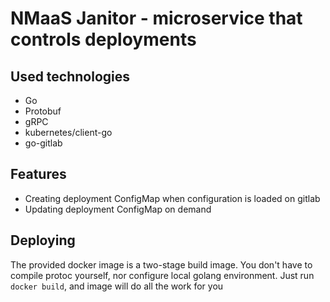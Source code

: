 # NMaaS Janitor - microservice that controls deployments
## Used technologies
* Go
* Protobuf
* gRPC
* kubernetes/client-go
* go-gitlab

## Features
* Creating deployment ConfigMap when configuration is loaded on gitlab
* Updating deployment ConfigMap on demand

## Deploying
The provided docker image is a two-stage build image. 
You don't have to compile protoc yourself, nor configure local golang environment. Just run `docker build`, and image will do all the work for you
